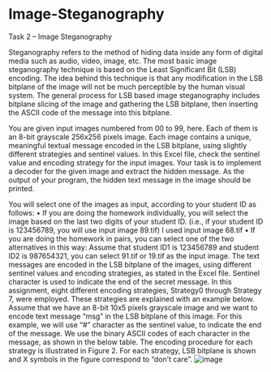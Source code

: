 # Image-Steganography
Task 2 – Image Steganography

Steganography refers to the method of hiding data inside any form of digital media such as audio, video, image, etc. 
The most basic image steganography technique is based on the Least Significant Bit (LSB) encoding. 
The idea behind this technique is that any modification in the LSB bitplane of the image will not be much perceptible by the human visual system. 
The general process for LSB based image steganography includes bitplane slicing of the image and gathering the LSB bitplane, then inserting the ASCII code of the message into this bitplane.


You are given input images numbered from 00 to 99, here. Each of them is an 8-bit grayscale 256x256 pixels image. Each image contains a unique, meaningful textual message encoded in the LSB bitplane, using slightly different strategies and sentinel values. In this Excel file, check the sentinel value and encoding strategy for the input images. Your task is to implement a decoder for the given image and extract the hidden message. As the output of your program, the hidden text message in the image should be printed. 

You will select one of the images as input, according to your student ID as follows:
• If you are doing the homework individually, you will select the image based on the last two digits of your student ID. (i.e., if your student ID is 123456789, you will use input image 89.tif)
I used input image 68.tif
• If you are doing the homework in pairs, you can select one of the two alternatives in this way: Assume that student ID1 is 123456789 and student ID2 is 987654321, you can select 91.tif or 19.tif as the input image.
The text messages are encoded in the LSB bitplane of the images, using different sentinel values and encoding strategies, as stated in the Excel file. Sentinel character is used to indicate the end of the secret message. In this assignment, eight different encoding strategies, Strategy0 through Strategy 7, were employed. These strategies are explained with an example below. Assume that we have an 8-bit 10x5 pixels grayscale image and we want to encode text message “msg” in the LSB bitplane of this image. For this example, we will use “#” character as the sentinel value, to indicate the end of the message. We use the binary ASCII codes of each character in the message, as shown in the below table. The encoding procedure for each strategy is illustrated in Figure 2. For each strategy, LSB bitplane is shown and X symbols in the figure correspond to “don’t care”.
![image](https://user-images.githubusercontent.com/72042095/125511297-067b95f2-c7eb-46bc-87d5-d63847567a8c.png)
